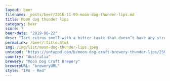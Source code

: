 ```yaml
---
layout: beer
filename: _posts/beer/2016-11-09-moon-dog-thunder-lips.md
title: Moon dog thunder lips
category: beer
score: 7
beer-date: "2019-06-22"
desc: "Tart citrus smell with a bitter taste that doesn’t have any strong hop flavours. Like a west coast IPA mixed with a little bit of a sour red"
permalink: /beer/:title.html
img: /img/list/moon-dog-thunder-lips.jpeg
untappd: "https://untappd.com/b/moon-dog-craft-brewery-thunder-lips/2587136"
country: "Australia"
brewery: "Moon Dog Craft Brewery"
breweryURL: "breweryURL"
style: "IPA - Red"
---
```

